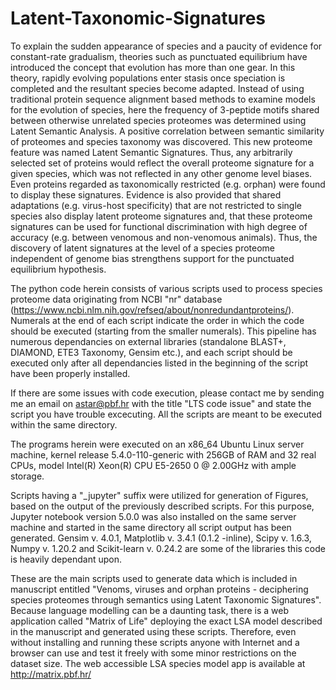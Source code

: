 # Latent-Taxonomic-Signatures
To explain the sudden appearance of species and a paucity of evidence for constant-rate gradualism, theories such as punctuated equilibrium have introduced the concept that evolution has more than one gear. In this theory, rapidly evolving populations enter stasis once speciation is completed and the resultant species become adapted. Instead of using traditional protein sequence alignment based methods to examine models for the evolution of species, here the frequency of 3-peptide motifs shared between otherwise unrelated species proteomes was determined using Latent Semantic Analysis. A positive correlation between semantic similarity of proteomes and species taxonomy was discovered. This new proteome feature was named Latent Semantic Signatures. Thus, any arbitrarily selected set of proteins would reflect the overall proteome signature for a given species, which was not reflected in any other genome level biases. Even proteins regarded as taxonomically restricted (e.g. orphan) were found to display these signatures. Evidence is also provided that shared adaptations (e.g. virus-host specificity) that are not restricted to single species also display latent proteome signatures and, that these proteome signatures can be used for functional discrimination with high degree of accuracy (e.g. between venomous and non-venomous animals). Thus, the discovery of latent signatures at the level of a species proteome independent of genome bias strengthens support for the punctuated equilibrium hypothesis.

The python code herein consists of various scripts used to process species proteome data originating from NCBI "nr" database (https://www.ncbi.nlm.nih.gov/refseq/about/nonredundantproteins/). Numerals at the end of each script indicate the order in which the code should be executed (starting from the smaller numerals). This pipeline has numerous dependancies on external libraries (standalone BLAST+, DIAMOND, ETE3 Taxonomy, Gensim etc.), and each script should be executed only after all dependancies listed in the beginning of the script have been properly installed.  

If there are some issues with code execution, please contact me by sending me an email on astar@pbf.hr with the title "LTS code issue" and state the script you have trouble excecuting. All the scripts are meant to be executed within the same directory.

The programs herein were executed on an x86_64 Ubuntu Linux server machine, kernel release 5.4.0-110-generic with 256GB of RAM and 32 real CPUs, model Intel(R) Xeon(R) CPU E5-2650 0 @ 2.00GHz with ample storage.

Scripts having a "_jupyter" suffix were utilized for generation of Figures, based on the output of the previously described scripts. For this purpose, Jupyter notebook version 5.0.0 was also installed on the same server machine and started in the same directory all script output has been generated. Gensim 
v. 4.0.1, Matplotlib v. 3.4.1 (0.1.2 -inline), Scipy v. 1.6.3, Numpy v. 1.20.2 and Scikit-learn v. 0.24.2 are some of the libraries this code is heavily dependant upon.

These are the main scripts used to generate data which is included in manuscript entitled "Venoms, viruses and orphan proteins - deciphering species proteomes through semantics using Latent Taxonomic Signatures". Because language modelling can be a daunting task, there is a web application called "Matrix of Life" deploying the exact LSA model described in the manuscript and generated using these scripts. Therefore, even without installing and running these scripts anyone with Internet and a browser can use and test it freely with some minor restrictions on the dataset size. The web accessible LSA species model app is available at http://matrix.pbf.hr/
